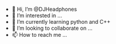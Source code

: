 - 👋 Hi, I’m @DJHeadphones
- 👀 I’m interested in ...
- 🌱 I’m currently learning python and C++
- 💞️ I’m looking to collaborate on ...
- 📫 How to reach me ...

<!---
DJHeadphones/DJHeadphones is a ✨ special ✨ repository because its `README.md` (this file) appears on your GitHub profile.
You can click the Preview link to take a look at your changes.
--->
